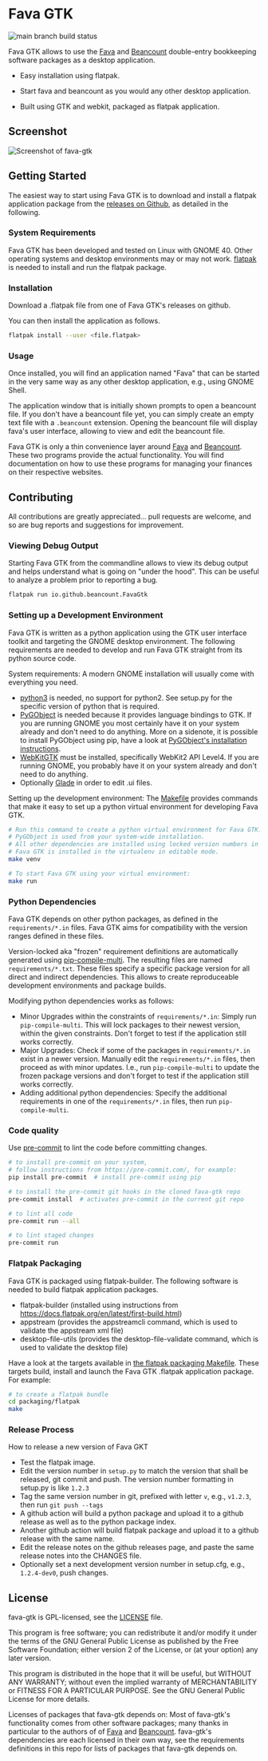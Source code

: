 # Fava GTK

![main branch build status](https://github.com/johannesjh/fava-gtk/workflows/CI/badge.svg?branch=main)

Fava GTK allows to use the [Fava](https://github.com/beancount/fava) and [Beancount](https://github.com/beancount/beancount) double-entry bookkeeping software packages as a desktop application.

* Easy installation using flatpak.

* Start fava and beancount as you would any other desktop application.

* Built using GTK and webkit, packaged as flatpak application.

## Screenshot

![Screenshot of fava-gtk](https://user-images.githubusercontent.com/581188/111044548-8b54c680-8449-11eb-94cb-c74b2294a670.png)

## Getting Started

The easiest way to start using Fava GTK is to download and install a flatpak application package from the [releases on Github](https://github.com/johannesjh/fava-gtk/releases), as detailed in the following.

### System Requirements

Fava GTK has been developed and tested on Linux with GNOME 40. Other operating systems and desktop environments may or may not work. [flatpak](https://flatpak.org/) is needed to install and run the flatpak package.

### Installation

Download a .flatpak file from one of Fava GTK's releases on github.

You can then install the application as follows.

```bash
flatpak install --user <file.flatpak>
```

### Usage

Once installed, you will find an application named "Fava" that can be started in the very same way as any other desktop application, e.g., using GNOME Shell.

The application window that is initially shown prompts to open a beancount file. If you don't have a beancount file yet, you can simply create an empty text file with a `.beancount` extension. Opening the beancount file will display fava's user interface, allowing to view and edit the beancount file.

Fava GTK is only a thin convenience layer around [Fava](https://github.com/beancount/fava) and [Beancount](https://github.com/beancount/beancount). These two programs provide the actual functionality. You will find documentation on how to use these programs for managing your finances on their respective websites.

## Contributing

All contributions are greatly appreciated... pull requests are welcome, and so are bug reports and suggestions for improvement.

### Viewing Debug Output

Starting Fava GTK from the commandline allows to view its debug output and helps understand what is going on "under the hood". This can be useful to analyze a problem prior to reporting a bug.

```bash
flatpak run io.github.beancount.FavaGtk
```

### Setting up a Development Environment

Fava GTK is written as a python application using the GTK user interface toolkit and targeting the GNOME desktop environment. The following requirements are needed to develop and run Fava GTK straight from its python source code.

System requirements: A modern GNOME installation will usually come with everything you need.

* [python3](https://www.python.org/) is needed, no support for python2. See setup.py for the specific version of python that is required.
* [PyGObject](https://pygobject.readthedocs.io/) is needed because it provides language bindings to GTK. If you are running GNOME you most certainly have it on your system already and don't need to do anything. More on a sidenote, it is possible to install PyGObject using pip, have a look at [PyGObject's installation instructions](https://pygobject.readthedocs.io/en/latest/getting_started.html).
* [WebKitGTK](https://webkitgtk.org/) must be installed, specifically WebKit2 API Level4. If you are running GNOME, you probably have it on your system already and don't need to do anything.
* Optionally [Glade](https://glade.gnome.org) in order to edit .ui files.

Setting up the development environment: The [Makefile](./Makefile) provides commands that make it easy to set up a python virtual environment for developing Fava GTK.

```bash
# Run this command to create a python virtual environment for Fava GTK.
# PyGObject is used from your system-wide installation.
# All other dependencies are installed using locked version numbers in the virtualenv.
# Fava GTK is installed in the virtualenv in editable mode.
make venv

# To start Fava GTK using your virtual environment:
make run
```

### Python Dependencies

Fava GTK depends on other python packages, as defined in the `requirements/*.in` files. Fava GTK aims for compatibility with the version ranges defined in these files. 

Version-locked aka "frozen" requirement definitions are automatically generated using [pip-compile-multi](https://pypi.org/project/pip-compile-multi/). The resulting files are named `requirements/*.txt`. These files specify a specific package version for all direct and indirect dependencies. This allows to create reproduceable development environments and package builds.

Modifying python dependencies works as follows:

* Minor Upgrades within the constraints of `requirements/*.in`: Simply run `pip-compile-multi`. This will lock packages to their newest version, within the given constraints. Don't forget to test if the application still works correctly. 
* Major Upgrades: Check if some of the packages in `requirements/*.in` exist in a newer version. Manually edit the `requirements/*.in` files, then proceed as with minor updates. I.e., run `pip-compile-multi` to update the frozen package versions and don't forget to test if the application still works correctly.
* Adding additional python dependencies: Specify the additional requirements in one of the `requirements/*.in` files, then run `pip-compile-multi`.

### Code quality

Use [pre-commit](https://pre-commit.com/) to lint the code before committing changes.

```bash
# to install pre-commit on your system,
# follow instructions from https://pre-commit.com/, for example:
pip install pre-commit  # install pre-commit using pip

# to install the pre-commit git hooks in the cloned fava-gtk repo
pre-commit install  # activates pre-commit in the current git repo

# to lint all code
pre-commit run --all

# to lint staged changes
pre-commit run
```

### Flatpak Packaging

Fava GTK is packaged using flatpak-builder. The following software is needed to build flatpak application packages.

* flatpak-builder (installed using instructions from https://docs.flatpak.org/en/latest/first-build.html)
* appstream (provides the appstreamcli command, which is used to validate the appstream xml file)
* desktop-file-utils (provides the desktop-file-validate command, which is used to validate the desktop file)

Have a look at the targets available in [the flatpak packaging Makefile](./packaging/flatpak/Makefile). These targets build, install and launch the Fava GTK .flatpak application package. For example:

```bash
# to create a flatpak bundle
cd packaging/flatpak
make
```

### Release Process

How to release a new version of Fava GKT

* Test the flatpak image.
* Edit the version number in `setup.py` to match the version that shall be released, git commit and push. The version number formatting in setup.py is like `1.2.3`
* Tag the same version number in git, prefixed with letter `v`, e.g., `v1.2.3`, then run `git push --tags`
* A github action will build a python package and upload it to a github release as well as to the python package index.
* Another github action will build flatpak package and upload it to a github release with the same name.
* Edit the release notes on the github releases page, and paste the same release notes into the CHANGES file.
* Optionally set a next development version number in setup.cfg, e.g., `1.2.4-dev0`, push changes.

## License

fava-gtk is GPL-licensed, see the [LICENSE](./LICENSE) file.

This program is free software; you can redistribute it and/or
modify it under the terms of the GNU General Public License
as published by the Free Software Foundation; either version 2
of the License, or (at your option) any later version.

This program is distributed in the hope that it will be useful,
but WITHOUT ANY WARRANTY; without even the implied warranty of
MERCHANTABILITY or FITNESS FOR A PARTICULAR PURPOSE.  See the
GNU General Public License for more details.

Licenses of packages that fava-gtk depends on: Most of fava-gtk's functionality comes from other software packages; many thanks in particular to the authors of of [Fava](https://github.com/beancount/fava) and [Beancount](https://github.com/beancount/beancount). fava-gtk's dependencies are each licensed in their own way, see the requirements definitions in this repo for lists of packages that fava-gtk depends on.
